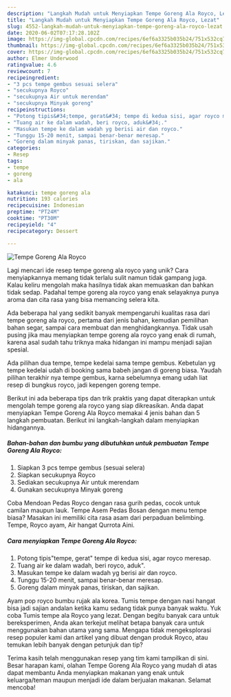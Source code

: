 ```yaml
---
description: "Langkah Mudah untuk Menyiapkan Tempe Goreng Ala Royco, Lezat"
title: "Langkah Mudah untuk Menyiapkan Tempe Goreng Ala Royco, Lezat"
slug: 4552-langkah-mudah-untuk-menyiapkan-tempe-goreng-ala-royco-lezat
date: 2020-06-02T07:17:28.102Z
image: https://img-global.cpcdn.com/recipes/6ef6a3325b035b24/751x532cq70/tempe-goreng-ala-royco-foto-resep-utama.jpg
thumbnail: https://img-global.cpcdn.com/recipes/6ef6a3325b035b24/751x532cq70/tempe-goreng-ala-royco-foto-resep-utama.jpg
cover: https://img-global.cpcdn.com/recipes/6ef6a3325b035b24/751x532cq70/tempe-goreng-ala-royco-foto-resep-utama.jpg
author: Elmer Underwood
ratingvalue: 4.6
reviewcount: 7
recipeingredient:
- "3 pcs tempe gembus sesuai selera"
- "secukupnya Royco"
- "secukupnya Air untuk merendam"
- "secukupnya Minyak goreng"
recipeinstructions:
- "Potong tipis&#34;tempe, gerat&#34; tempe di kedua sisi, agar royco meresap."
- "Tuang air ke dalam wadah, beri royco, aduk&#34;."
- "Masukan tempe ke dalam wadah yg berisi air dan royco."
- "Tunggu 15-20 menit, sampai benar-benar meresap."
- "Goreng dalam minyak panas, tiriskan, dan sajikan."
categories:
- Resep
tags:
- tempe
- goreng
- ala

katakunci: tempe goreng ala 
nutrition: 193 calories
recipecuisine: Indonesian
preptime: "PT24M"
cooktime: "PT30M"
recipeyield: "4"
recipecategory: Dessert

---
```



![Tempe Goreng Ala Royco](https://img-global.cpcdn.com/recipes/6ef6a3325b035b24/751x532cq70/tempe-goreng-ala-royco-foto-resep-utama.jpg)

Lagi mencari ide resep tempe goreng ala royco yang unik? Cara menyiapkannya memang tidak terlalu sulit namun tidak gampang juga. Kalau keliru mengolah maka hasilnya tidak akan memuaskan dan bahkan tidak sedap. Padahal tempe goreng ala royco yang enak selayaknya punya aroma dan cita rasa yang bisa memancing selera kita.

Ada beberapa hal yang sedikit banyak mempengaruhi kualitas rasa dari tempe goreng ala royco, pertama dari jenis bahan, kemudian pemilihan bahan segar, sampai cara membuat dan menghidangkannya. Tidak usah pusing jika mau menyiapkan tempe goreng ala royco yang enak di rumah, karena asal sudah tahu triknya maka hidangan ini mampu menjadi sajian spesial.

Ada pilihan dua tempe, tempe kedelai sama tempe gembus. Kebetulan yg tempe kedelai udah di booking sama babeh jangan di goreng biasa. Yaudah pilihan terakhir nya tempe gembus, karna sebelumnya emang udah liat resep di bungkus royco, jadi kepengen goreng tempe.


Berikut ini ada beberapa tips dan trik praktis yang dapat diterapkan untuk mengolah tempe goreng ala royco yang siap dikreasikan. Anda dapat menyiapkan Tempe Goreng Ala Royco memakai 4 jenis bahan dan 5 langkah pembuatan. Berikut ini langkah-langkah dalam menyiapkan hidangannya.

<!--inarticleads1-->

##### Bahan-bahan dan bumbu yang dibutuhkan untuk pembuatan Tempe Goreng Ala Royco:

1. Siapkan 3 pcs tempe gembus (sesuai selera)
1. Siapkan secukupnya Royco
1. Sediakan secukupnya Air untuk merendam
1. Gunakan secukupnya Minyak goreng


Coba Mendoan Pedas Royco dengan rasa gurih pedas, cocok untuk camilan maupun lauk. Tempe Asem Pedas Bosan dengan menu tempe biasa? Masakan ini memiliki cita rasa asam dari perpaduan belimbing. Tempe, Royco ayam, Air hangat Qurrota Aini. 

<!--inarticleads2-->

##### Cara menyiapkan Tempe Goreng Ala Royco:

1. Potong tipis&#34;tempe, gerat&#34; tempe di kedua sisi, agar royco meresap.
1. Tuang air ke dalam wadah, beri royco, aduk&#34;.
1. Masukan tempe ke dalam wadah yg berisi air dan royco.
1. Tunggu 15-20 menit, sampai benar-benar meresap.
1. Goreng dalam minyak panas, tiriskan, dan sajikan.


Ayam pop royco bumbu rujak ala korea. Tumis tempe dengan nasi hangat bisa jadi sajian andalan ketika kamu sedang tidak punya banyak waktu. Yuk coba Tumis tempe ala Royco yang lezat. Dengan begitu banyak cara untuk bereksperimen, Anda akan terkejut melihat betapa banyak cara untuk menggunakan bahan utama yang sama. Mengapa tidak mengeksplorasi resep populer kami dan artikel yang dibuat dengan produk Royco, atau temukan lebih banyak dengan petunjuk dan tip? 

Terima kasih telah menggunakan resep yang tim kami tampilkan di sini. Besar harapan kami, olahan Tempe Goreng Ala Royco yang mudah di atas dapat membantu Anda menyiapkan makanan yang enak untuk keluarga/teman maupun menjadi ide dalam berjualan makanan. Selamat mencoba!
